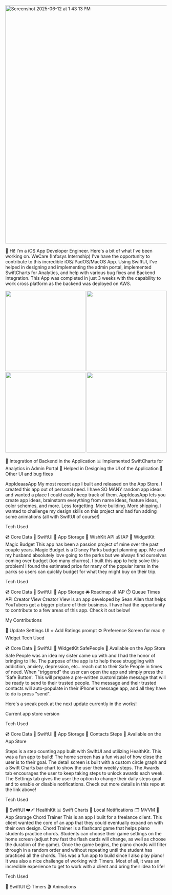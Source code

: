 
<img width="741" alt="Screenshot 2025-06-12 at 1 43 13 PM" src="https://github.com/user-attachments/assets/aeeee210-b4ff-4455-98e5-5db3c42fcf8d" />

👋 Hi! I'm a iOS App Developer Engineer. Here's a bit of what I've been working on.
WeCare
(Infosys Internship) I've have the opportunity to contribute to this incredible iOS/iPadOS/MacOS App. Using SwiftUI, I've helped in designing and implementing the admin portal, implemented SwiftCharts for Analytics, and help with various bug fixes and Backend Integration. This App was completed in just 3 weeks with the capability to work cross platform as the backend was deployed on AWS.


<img src="https://github.com/user-attachments/assets/aff4c320-5c39-45d0-9aab-dfcaf9af6a75" width="250" />
<img src="https://github.com/user-attachments/assets/b607d6c4-bceb-4641-9e81-80e9d667e338" width="250" />
<img src="https://github.com/user-attachments/assets/5317f4db-62e7-4120-8804-30166ed7fc7e" width="250" />
<img src="https://github.com/user-attachments/assets/f0a2ad71-c546-4f9e-8e0a-231580815455" width="250" />
  

💬 Integration of Backend in the Application
📊 Implemented SwiftCharts for Analytics in Admin Portal
📲 Helped in Designing the UI of the Application
💬 Other UI and bug fixes


AppIdeaasApp
My most recent app I built and released on the App Store. I created this app out of personal need. I have SO MANY random app ideas and wanted a place I could easily keep track of them. AppIdeasApp lets you create app ideas, brainstorm everything from name ideas, feature ideas, color schemes, and more. Less forgetting. More building. More shipping. I wanted to challenge my design skills on this project and had fun adding some animations (all with SwiftUI of course!)

  

Tech Used

💿 Core Data
🎨 SwiftUI
🏦 App Storage
🎁 WishKit API
💰 IAP
📲 WidgetKit
Magic Budget
This app has been a passion project of mine over the past couple years. Magic Budget is a Disney Parks budget planning app. Me and my husband absolutely love going to the parks but we always find ourselves coming over budget (too many churros). I built this app to help solve this problem! I found the estimated price for many of the popular items in the parks so users can quickly budget for what they might buy on their trip.

  

Tech Used

💿 Core Data
🎨 SwiftUI
🏦 App Storage
🚘 Roadmap
💰 IAP
⏱️ Queue Times API
Creator View
Creator View is an app developed by Sean Allen that helps YouTubers get a bigger picture of their business.
I have had the opportunity to contribute to a few areas of this app. Check it out below!

 

My Contributions

🎨 Update Settings UI
⭐️ Add Ratings prompt
⚙️ Preference Screen for mac
❇️ Widget
Tech Used

💿 Core Data
🎨 SwiftUI
🔲 WidgetKit
SafePeople
📲 Available on the App Store
Safe People was an idea my sister came up with and I had the honor of bringing to life. The purpose of the app is to help those struggling with addiction, anxiety, depression, etc.. reach out to their Safe People in times of need. When "triggered" the user can open the app and simply press the 'Safe Button'. This will prepare a pre-written customizable message that will be ready to send to their trusted people. The message and their trusted contacts will auto-populate in their iPhone's message app, and all they have to do is press "send".


Here's a sneak peek at the next update currently in the works!




Current app store version

   

Tech Used

💿 Core Data
🎨 SwiftUI
🏦 App Storage
📇 Contacts
Steps
📲 Available on the App Store

Steps is a step counting app built with SwiftUI and utilizing HealthKit. This was a fun app to build! The home screen has a fun visual of how close the user is to their goal. The detail screen is built with a custom circle graph and a Swift Charts bar chart to show the user their weekly steps. The Awards tab encourages the user to keep taking steps to unlock awards each week. The Settings tab gives the user the option to change their daily steps goal and to enable or disable notifications. Check out more details in this repo at the link above!

     

Tech Used

🎨 SwiftUI
❤️‍🩹 HealthKit
📊 Swift Charts
🔔 Local Notifications
🗂️ MVVM
💾 App Storage
Chord Trainer
This is an app I built for a freelance client. This client wanted the core of an app that they could eventually expand on with their own design. Chord Trainer is a flashcard game that helps piano students practice chords. Students can choose their game settings on the home screen (adjust how fast the flash cards will change, as well as choose the duration of the game). Once the game begins, the piano chords will filter through in a random order and without repeating until the student has practiced all the chords. This was a fun app to build since I also play piano! It was also a nice challenge of working with Timers. Most of all, it was an incredible experience to get to work with a client and bring their idea to life!

  

Tech Used

🎨 SwiftUI
⏲️ Timers
🎬 Animations
